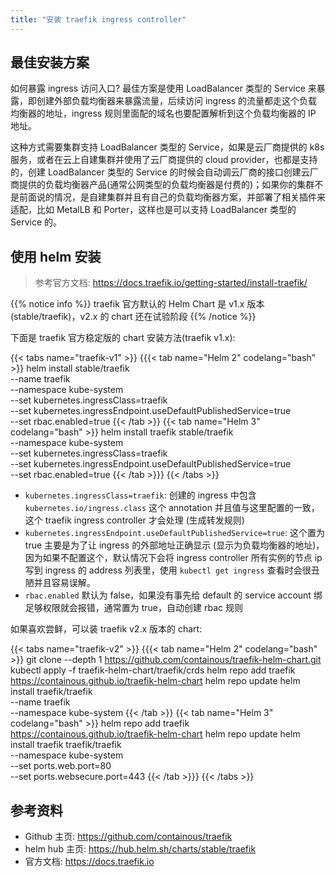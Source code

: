 ```yaml
---
title: "安装 traefik ingress controller"
---
```


## 最佳安装方案

如何暴露 ingress 访问入口? 最佳方案是使用 LoadBalancer 类型的 Service 来暴露，即创建外部负载均衡器来暴露流量，后续访问 ingress 的流量都走这个负载均衡器的地址，ingress 规则里面配的域名也要配置解析到这个负载均衡器的 IP 地址。

这种方式需要集群支持 LoadBalancer 类型的 Service，如果是云厂商提供的 k8s 服务，或者在云上自建集群并使用了云厂商提供的 cloud provider，也都是支持的，创建 LoadBalancer 类型的 Service 的时候会自动调云厂商的接口创建云厂商提供的负载均衡器产品(通常公网类型的负载均衡器是付费的)；如果你的集群不是前面说的情况，是自建集群并且有自己的负载均衡器方案，并部署了相关插件来适配，比如 MetalLB 和 Porter，这样也是可以支持 LoadBalancer 类型的 Service 的。

## 使用 helm 安装

> 参考官方文档: https://docs.traefik.io/getting-started/install-traefik/

{{% notice info %}}
traefik 官方默认的 Helm Chart 是 v1.x 版本 (stable/traefik)，v2.x 的 chart 还在试验阶段
{{% /notice %}}

下面是 traefik 官方稳定版的 chart 安装方法(traefik v1.x):

{{< tabs name="traefik-v1" >}}
{{{< tab name="Helm 2" codelang="bash" >}}
helm install stable/traefik \
  --name traefik \
  --namespace kube-system \
  --set kubernetes.ingressClass=traefik \
  --set kubernetes.ingressEndpoint.useDefaultPublishedService=true \
  --set rbac.enabled=true
{{< /tab >}}
{{< tab name="Helm 3" codelang="bash" >}}
helm install traefik stable/traefik \
  --namespace kube-system \
  --set kubernetes.ingressClass=traefik \
  --set kubernetes.ingressEndpoint.useDefaultPublishedService=true \
  --set rbac.enabled=true
{{< /tab >}}}
{{< /tabs >}}

* `kubernetes.ingressClass=traefik`: 创建的 ingress 中包含 `kubernetes.io/ingress.class` 这个 annotation 并且值与这里配置的一致，这个 traefik ingress controller 才会处理 (生成转发规则)
* `kubernetes.ingressEndpoint.useDefaultPublishedService=true`: 这个置为 true 主要是为了让 ingress 的外部地址正确显示 (显示为负载均衡器的地址)，因为如果不配置这个，默认情况下会将 ingress controller 所有实例的节点 ip 写到 ingress 的 address 列表里，使用 `kubectl get ingress` 查看时会很丑陋并且容易误解。
* `rbac.enabled` 默认为 false，如果没有事先给 default 的 service account 绑足够权限就会报错，通常置为 true，自动创建 rbac 规则

如果喜欢尝鲜，可以装 traefik v2.x 版本的 chart:

{{< tabs name="traefik-v2" >}}
{{{< tab name="Helm 2" codelang="bash" >}}
git clone --depth 1 https://github.com/containous/traefik-helm-chart.git
kubectl apply -f traefik-helm-chart/traefik/crds
helm repo add traefik https://containous.github.io/traefik-helm-chart
helm repo update
helm install traefik/traefik \
  --name traefik \
  --namespace kube-system
{{< /tab >}}
{{< tab name="Helm 3" codelang="bash" >}}
helm repo add traefik https://containous.github.io/traefik-helm-chart
helm repo update
helm install traefik traefik/traefik \
  --namespace kube-system \
  --set ports.web.port=80 \
  --set ports.websecure.port=443
{{< /tab >}}}
{{< /tabs >}}

## 参考资料

* Github 主页: https://github.com/containous/traefik
* helm hub 主页: https://hub.helm.sh/charts/stable/traefik
* 官方文档: https://docs.traefik.io
